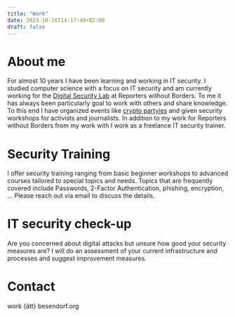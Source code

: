 ```yaml
---
title: "Work"
date: 2023-10-16T14:17:49+02:00
draft: false
---
```


# About me
For almost 10 years I have been learning and working in IT security. I studied computer science with a focus on IT security and am currently working for the [Digital Security Lab](https://rsf.org/en/digital-security-lab) at Reporters without Borders.
To me it has always been particularly goal to work with others and share knowledge. To this end I have organized events like [crypto partyies](https://cryptoparty.in) and given security workshops for activists and journalists. 
In addition to my work for Reporters without Borders from my work with I work as a freelance IT security trainer. 

# Security Training
I offer security training ranging from basic beginner workshops to advanced courses tailored to special topics and needs. 
Topics that are frequently covered include Passwords, 2-Factor Authentication, phishing, encryption, ...
Please reach out via email to discuss the details.

# IT security check-up
Are you concerned about digital attacks but unsure how good your security measures are? I will do an assessment of your current infrastructure and processes and suggest improvement measures.

# Contact
work \{ätt\} besendorf.org
